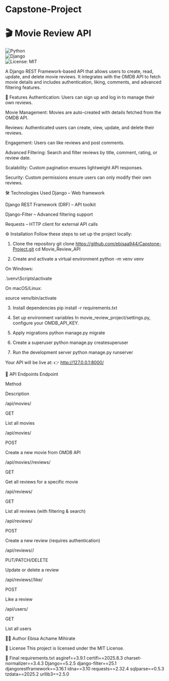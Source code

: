 # Capstone-Project

# 🎬 Movie Review API  
![Python](https://img.shields.io/badge/Python-3.10+-blue.svg)  
![Django](https://img.shields.io/badge/Django-5.2-green.svg)  
![License: MIT](https://img.shields.io/badge/License-MIT-yellow.svg)

A Django REST Framework-based API that allows users to create, read, update, and delete movie reviews.
It integrates with the OMDB API to fetch movie details and includes authentication, liking, comments, and advanced filtering features.

🚀 Features
Authentication: Users can sign up and log in to manage their own reviews.

Movie Management: Movies are auto-created with details fetched from the OMDB API.

Reviews: Authenticated users can create, view, update, and delete their reviews.

Engagement: Users can like reviews and post comments.

Advanced Filtering: Search and filter reviews by title, comment, rating, or review date.

Scalability: Custom pagination ensures lightweight API responses.

Security: Custom permissions ensure users can only modify their own reviews.

🛠️ Technologies Used
Django – Web framework

Django REST Framework (DRF) – API toolkit

Django-Filter – Advanced filtering support

Requests – HTTP client for external API calls

⚙️ Installation
Follow these steps to set up the project locally:

1. Clone the repository
git clone https://github.com/ebisaa944/Capstone-Project.git
cd Movie_Review_API

2. Create and activate a virtual environment
python -m venv venv

On Windows:

.\venv\Scripts\activate

On macOS/Linux:

source venv/bin/activate

3. Install dependencies
pip install -r requirements.txt

4. Set up environment variables
In movie_review_project/settings.py, configure your OMDB_API_KEY.

5. Apply migrations
python manage.py migrate

6. Create a superuser
python manage.py createsuperuser

7. Run the development server
python manage.py runserver

Your API will be live at:
👉 http://127.0.0.1:8000/

📡 API Endpoints
Endpoint

Method

Description

/api/movies/

GET

List all movies

/api/movies/

POST

Create a new movie from OMDB API

/api/movies/<id>/reviews/

GET

Get all reviews for a specific movie

/api/reviews/

GET

List all reviews (with filtering & search)

/api/reviews/

POST

Create a new review (requires authentication)

/api/reviews/<id>/

PUT/PATCH/DELETE

Update or delete a review

/api/reviews/<id>/like/

POST

Like a review

/api/users/

GET

List all users

👨‍💻 Author
Ebisa Achame Mihirate

📜 License
This project is licensed under the MIT License.

📄 Final requirements.txt
asgiref==3.9.1
certifi==2025.8.3
charset-normalizer==3.4.3
Django==5.2.5
django-filter==25.1
djangorestframework==3.16.1
idna==3.10
requests==2.32.4
sqlparse==0.5.3
tzdata==2025.2
urllib3==2.5.0
